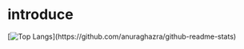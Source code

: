 # introduce

[![Top Langs](https://github-readme-stats.vercel.app/api/top-langs/?username="TAEWOOKK")](https://github.com/anuraghazra/github-readme-stats)
